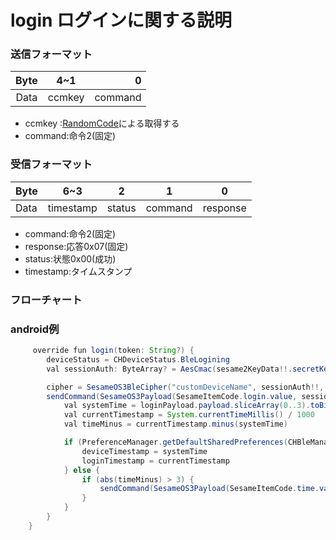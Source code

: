 # login ログインに関する説明

### 送信フォーマット

|  Byte  |     4~1     |        0 |
|:------:|:-----------:|---------:|
| Data   | ccmkey 	 |  command |

- ccmkey :[RandomCode](RandomCode.md)による取得する
- command:命令2(固定)


### 受信フォーマット
| Byte |6~3| 2 | 1 | 0 |  
|-------|:------:|:------:|:------:|:------:|
| Data | timestamp|status | command | response  |
- command:命令2(固定)
- response:応答0x07(固定)
- status:状態0x00(成功) 
- timestamp:タイムスタンプ
### フローチャート
<!-- ![login](login.svg) -->





### android例
``` java
     override fun login(token: String?) {
        deviceStatus = CHDeviceStatus.BleLogining
        val sessionAuth: ByteArray? = AesCmac(sesame2KeyData!!.secretKey.hexStringToByteArray(), 16).computeMac(mSesameToken)

        cipher = SesameOS3BleCipher("customDeviceName", sessionAuth!!, ("00" + mSesameToken.toHexString()).hexStringToByteArray())
        sendCommand(SesameOS3Payload(SesameItemCode.login.value, sessionAuth!!.sliceArray(0..3)), DeviceSegmentType.plain) { loginPayload ->
            val systemTime = loginPayload.payload.sliceArray(0..3).toBigLong()
            val currentTimestamp = System.currentTimeMillis() / 1000
            val timeMinus = currentTimestamp.minus(systemTime)

            if (PreferenceManager.getDefaultSharedPreferences(CHBleManager.appContext).getString("nickname", "")?.contains(BuildConfig.testname) == true) {
                deviceTimestamp = systemTime
                loginTimestamp = currentTimestamp
            } else {
                if (abs(timeMinus) > 3) {
                    sendCommand(SesameOS3Payload(SesameItemCode.time.value, System.currentTimeMillis().toUInt32ByteArray()), DeviceSegmentType.cipher) {}
                }
            }
        }
    }
```

